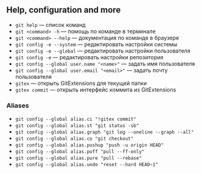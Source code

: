 ## Help, configuration and more
- `git help` — список команд
- `git <command> -h` — помощь по команде в терминале
- `git <command> --help` — документация по команде в браузере
- `git config -e --system` — редактировать настройки системы
- `git config -e --global` — редактировать настройки пользователя
- `git config -e` — редактировать настройки репозитория
- `git config --global user.name "<name>"` — задать имя пользователя
- `git config --global user.email "<email>"` — задать почту пользователя
- `gitex` — открыть GitExtensions для текущей папки
- `gitex commit` — открыть интерфейс коммита из GitExtensions

### Aliases
- `git config --global alias.ci "!gitex commit"`
- `git config --global alias.st "git status -sb"`
- `git config --global alias.graph "git log --oneline --graph --all"`
- `git config --global alias.co "git checkout"`
- `git config --global alias.pushup "push -u origin HEAD"`
- `git config --global alias.puff "pull --ff-only"`
- `git config --global alias.pure "pull --rebase"`
- `git config --global alias.undo "reset --hard HEAD~1"`

